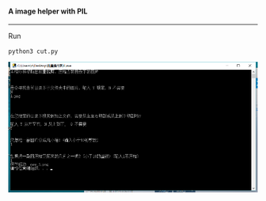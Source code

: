 #### A  image helper with **PIL**

_ _ _
Run

    python3 cut.py
    
![image](https://github.com/zpoint/Python/blob/master/cut_img/screenshots/1.png)
